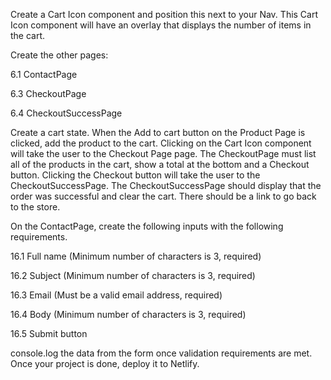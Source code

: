 <!-- Create a new CRA app. -->
<!-- Create a Header that has a Nav. -->

Create a Cart Icon component and position this next to your Nav. This Cart Icon component will have an overlay that displays the number of items in the cart.

<!-- Create a Footer component -->
<!-- Create a Layout component that has your Header and Footer. -->

Create the other pages:

6.1 ContactPage

<!-- 6.2 ProductPage -->

6.3 CheckoutPage

6.4 CheckoutSuccessPage

<!-- Add React Router and route to each of the pages. The ProductPage page will be using a dynamic segment. -->
<!-- Fetch the list of products on the Homepage and store this as a state. -->
<!-- On the homepage, loop through the products and display a Product component for each of the values. This Product component should look like a product card. Each Product component will have a View product button which will link to the Product Page page. -->
<!-- The homepage should have a lookahead/auto-complete Search bar component. Typing values in the search bar should display products where the title matches the search input. Clicking on an item should take the user to the Product Page page. Tip: Filter the user input and then display products that match the input. -->
<!-- On the Product Page, use the ID of the product as the params for the dynamic segment. Add the product details as mentioned in the brief. -->

Create a cart state. When the Add to cart button on the Product Page is clicked, add the product to the cart.
Clicking on the Cart Icon component will take the user to the Checkout Page page.
The CheckoutPage must list all of the products in the cart, show a total at the bottom and a Checkout button.
Clicking the Checkout button will take the user to the CheckoutSuccessPage.
The CheckoutSuccessPage should display that the order was successful and clear the cart. There should be a link to go back to the store.

On the ContactPage, create the following inputs with the following requirements.

16.1 Full name (Minimum number of characters is 3, required)

16.2 Subject (Minimum number of characters is 3, required)

16.3 Email (Must be a valid email address, required)

16.4 Body (Minimum number of characters is 3, required)

16.5 Submit button

console.log the data from the form once validation requirements are met.
Once your project is done, deploy it to Netlify.
